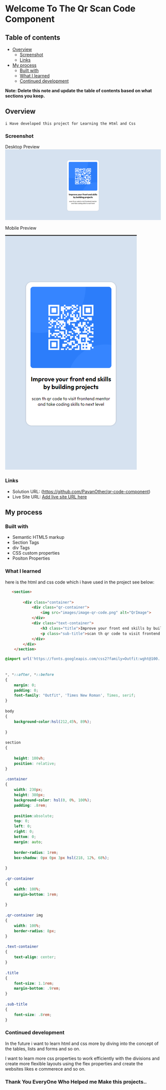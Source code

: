 # Welcome To The Qr Scan Code Component

## Table of contents

- [Overview](#overview)
  - [Screenshot](#screenshot)
  - [Links](#links)
- [My process](#my-process)
  - [Built with](#built-with)
  - [What I learned](#what-i-learned)
  - [Continued development](#continued-development)


**Note: Delete this note and update the table of contents based on what sections you keep.**

## Overview

    i Have developed this project for Learning the Html and Css 



### Screenshot


Desktop Preview
![](./screenshots/DesktopPreview.png)


Mobile Preview

![](./screenshots/MobilePreview.png)


### Links

- Solution URL: (https://github.com/PavanOther/qr-code-component)
- Live Site URL: [Add live site URL here](https://your-live-site-url.com)

## My process

### Built with

- Semantic HTML5 markup
- Section Tags
- div Tags
- CSS custom properties
- Positon Properties



### What I learned

here is the html and css code which i have used in the project see below:

```html
   <section>

        <div class="container">
            <div class="qr-container">
                <img src="images/image-qr-code.png" alt="QrImage">
            </div>
            <div class="text-container">
                <h3 class="title">Improve your front end skills by building projects</h3>
                <p class="sub-title">scan th qr code to visit frontend mentor and take coding skills to next level</p>
            </div>
        </div>
    </section>
```
```css
@import url('https://fonts.googleapis.com/css2?family=Outfit:wght@100..900&display=swap');


*, *::after, *::before
{
    margin: 0;
    padding: 0;
    font-family: "Outfit", 'Times New Roman', Times, serif;
}

body
{
    background-color:hsl(212,45%, 89%);
    
}

section
{
  
    height: 100vh;
    position: relative;
}

.container
{
    width: 230px;
    height: 380px;
    background-color: hsl(0, 0%, 100%);
    padding: .8rem;

    position:absolute;
    top: 0;
    left: 0;
    right: 0;
    bottom: 0;
    margin: auto;

    border-radius: 1rem;
    box-shadow: 0px 0px 3px hsl(218, 12%, 68%);

}

.qr-container
{
    width: 100%;
    margin-bottom: 1rem;

}

.qr-container img
{
    width: 100%;
    border-radius: 8px;
}

.text-container
{
    text-align: center;
}

.title
{
    font-size: 1.1rem;
    margin-bottom: .9rem;
}

.sub-title
{
    font-size: .8rem;
}
```


### Continued development

In the future i want to learn html and css more by diving into the concept of the tables, lists and forms and so on.


I want to learn more css properties to work efficiently with the divisions and create more flexible layouts using the flex properties and create the websites likes e commerece and so on.

### Thank You EveryOne Who Helped me Make this projects..

